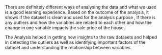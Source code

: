 There are definitely different ways of analysing the data and what we used is a good learning experience. Based on the outcome of the analysis, it shows if the dataset is clean and used for the analysis purpose , If there is any outliers and how the variables are related to each other and how the change in one variable impacts the sale price of the house.

The Analysis helped in getting new insights to the raw datasets and helped in detecting the outliers as well as identifying important factors of the dataset and understanding the relationship between variables.